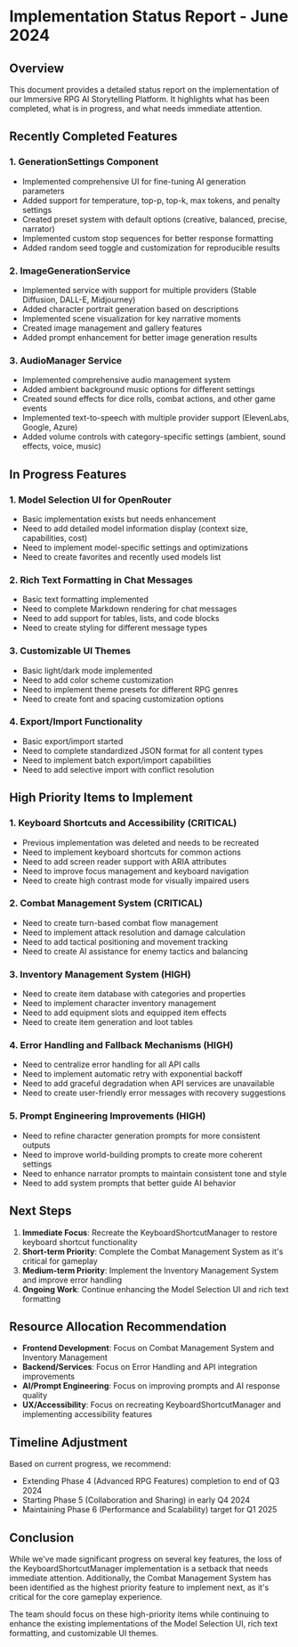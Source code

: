 # Implementation Status Report - June 2024

## Overview

This document provides a detailed status report on the implementation of our Immersive RPG AI Storytelling Platform. It highlights what has been completed, what is in progress, and what needs immediate attention.

## Recently Completed Features

### 1. GenerationSettings Component
- Implemented comprehensive UI for fine-tuning AI generation parameters
- Added support for temperature, top-p, top-k, max tokens, and penalty settings
- Created preset system with default options (creative, balanced, precise, narrator)
- Implemented custom stop sequences for better response formatting
- Added random seed toggle and customization for reproducible results

### 2. ImageGenerationService
- Implemented service with support for multiple providers (Stable Diffusion, DALL-E, Midjourney)
- Added character portrait generation based on descriptions
- Implemented scene visualization for key narrative moments
- Created image management and gallery features
- Added prompt enhancement for better image generation results

### 3. AudioManager Service
- Implemented comprehensive audio management system
- Added ambient background music options for different settings
- Created sound effects for dice rolls, combat actions, and other game events
- Implemented text-to-speech with multiple provider support (ElevenLabs, Google, Azure)
- Added volume controls with category-specific settings (ambient, sound effects, voice, music)

## In Progress Features

### 1. Model Selection UI for OpenRouter
- Basic implementation exists but needs enhancement
- Need to add detailed model information display (context size, capabilities, cost)
- Need to implement model-specific settings and optimizations
- Need to create favorites and recently used models list

### 2. Rich Text Formatting in Chat Messages
- Basic text formatting implemented
- Need to complete Markdown rendering for chat messages
- Need to add support for tables, lists, and code blocks
- Need to create styling for different message types

### 3. Customizable UI Themes
- Basic light/dark mode implemented
- Need to add color scheme customization
- Need to implement theme presets for different RPG genres
- Need to create font and spacing customization options

### 4. Export/Import Functionality
- Basic export/import started
- Need to complete standardized JSON format for all content types
- Need to implement batch export/import capabilities
- Need to add selective import with conflict resolution

## High Priority Items to Implement

### 1. Keyboard Shortcuts and Accessibility (CRITICAL)
- Previous implementation was deleted and needs to be recreated
- Need to implement keyboard shortcuts for common actions
- Need to add screen reader support with ARIA attributes
- Need to improve focus management and keyboard navigation
- Need to create high contrast mode for visually impaired users

### 2. Combat Management System (CRITICAL)
- Need to create turn-based combat flow management
- Need to implement attack resolution and damage calculation
- Need to add tactical positioning and movement tracking
- Need to create AI assistance for enemy tactics and balancing

### 3. Inventory Management System (HIGH)
- Need to create item database with categories and properties
- Need to implement character inventory management
- Need to add equipment slots and equipped item effects
- Need to create item generation and loot tables

### 4. Error Handling and Fallback Mechanisms (HIGH)
- Need to centralize error handling for all API calls
- Need to implement automatic retry with exponential backoff
- Need to add graceful degradation when API services are unavailable
- Need to create user-friendly error messages with recovery suggestions

### 5. Prompt Engineering Improvements (HIGH)
- Need to refine character generation prompts for more consistent outputs
- Need to improve world-building prompts to create more coherent settings
- Need to enhance narrator prompts to maintain consistent tone and style
- Need to add system prompts that better guide AI behavior

## Next Steps

1. **Immediate Focus**: Recreate the KeyboardShortcutManager to restore keyboard shortcut functionality
2. **Short-term Priority**: Complete the Combat Management System as it's critical for gameplay
3. **Medium-term Priority**: Implement the Inventory Management System and improve error handling
4. **Ongoing Work**: Continue enhancing the Model Selection UI and rich text formatting

## Resource Allocation Recommendation

- **Frontend Development**: Focus on Combat Management System and Inventory Management
- **Backend/Services**: Focus on Error Handling and API integration improvements
- **AI/Prompt Engineering**: Focus on improving prompts and AI response quality
- **UX/Accessibility**: Focus on recreating KeyboardShortcutManager and implementing accessibility features

## Timeline Adjustment

Based on current progress, we recommend:
- Extending Phase 4 (Advanced RPG Features) completion to end of Q3 2024
- Starting Phase 5 (Collaboration and Sharing) in early Q4 2024
- Maintaining Phase 6 (Performance and Scalability) target for Q1 2025

## Conclusion

While we've made significant progress on several key features, the loss of the KeyboardShortcutManager implementation is a setback that needs immediate attention. Additionally, the Combat Management System has been identified as the highest priority feature to implement next, as it's critical for the core gameplay experience.

The team should focus on these high-priority items while continuing to enhance the existing implementations of the Model Selection UI, rich text formatting, and customizable UI themes.